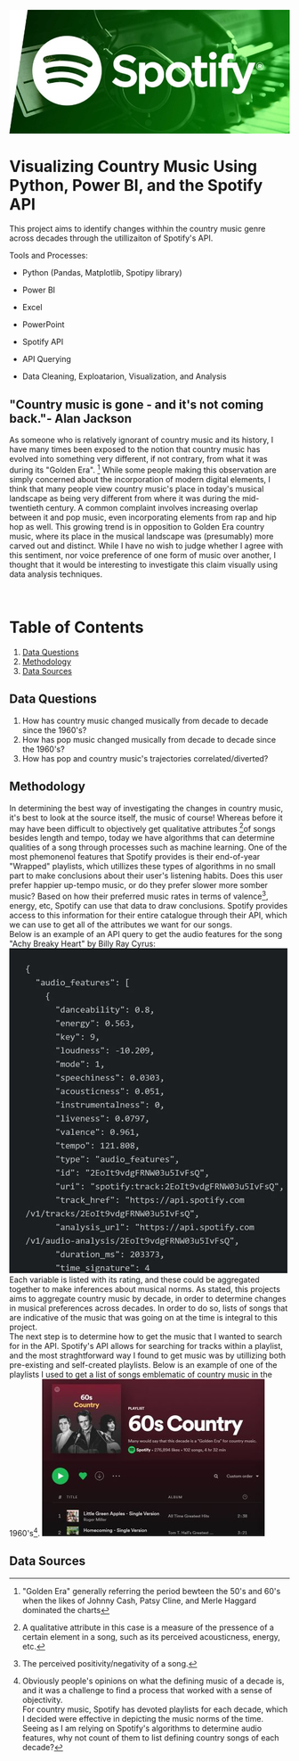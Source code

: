 ![image](./images/Spotify_banner.jpg)
# Visualizing Country Music Using Python, Power BI, and the Spotify API
This project aims to  identify changes withhin the country music genre across decades through the utillizaiton of Spotify's API.

Tools and Processes:

* Python (Pandas, Matplotlib, Spotipy library)

* Power BI

* Excel

* PowerPoint

* Spotify API

* API Querying

* Data Cleaning, Exploatarion, Visualization, and Analysis


## "Country music is gone - and it's not coming back."- Alan Jackson

As someone who is relatively ignorant of country music and its history, I have many times been exposed to the notion that country music has evolved into something very different, if not contrary, from what it was during its "Golden Era".
[^1]
While some people making this observation are simply concerned about the incorporation of modern digital elements, I think that many people view country music's place in today's musical landscape as being very different from where it was during the mid-twentieth century.
A common complaint involves increasing overlap between it and pop music, even incorporating elements from rap and hip hop as well.  This growing trend is in opposition to Golden Era country music, where its place in the musical landscape was (presumably) more carved out and distinct.
While I have no wish to judge whether I agree with this sentiment, nor voice preference of one form of music over another, I thought that it would be interesting to investigate this claim visually using data analysis techniques.

<br />

# Table of Contents
1. [Data Questions](#data-questions)
2. [Methodology](#methodology)
3. [Data Sources](#data-sources)

## Data Questions
1. How has country music changed musically from decade to decade since the 1960's?
2. How has pop music changed musically from decade to decade since the 1960's?
3. How has pop and country music's trajectories correlated/diverted?

## Methodology 
In determining the best way of investigating the changes in country music, it's best to look at the source itself, the music of course! 
Whereas before it may have been difficult to objectively get qualitative attributes [^2]of songs besides length and tempo, today we have algorithms that can determine qualities of a song through processes such as machine learning.
One of the most phemonenol features that Spotify provides is their end-of-year "Wrapped" playlists, which utillizes these types of algorithms in no small part to make conclusions about their user's listening habits.
Does this user prefer happier up-tempo music, or do they prefer slower more somber music?  Based on how their preferred music rates in terms of valence[^3], energy, etc, Spotify can use that data to draw conclusions.
Spotify provides access to this information for their entire catalogue through their API, which we can use to get all of the attributes we want for our songs.  
Below is an example of an API query to get the audio features for the song "Achy Breaky Heart" by Billy Ray Cyrus:
<br />
![ScreenShot](./images/achy_breaky.JPG)
<br />
Each variable is listed with its rating, and these could be aggregated together to make inferences about musical norms. 
As stated, this projects aims to aggregate country music by decade, in order to determine changes in musical preferences across decades.
In order to do so, lists of songs that are indicative of the music that was going on at the time is integral to this project.
<br />
The next step is to determine how to get the music that I wanted to search for in the API. 
Spotify's API allows for searching for tracks within a playlist, and the most straghtforward way I found to get music was by utillizing both pre-existing and self-created playlists.
Below is an example of one of the playlists I used to get a list of songs emblematic of country music in the 1960's[^4].
![ScreenShot](./images/60s_playlist.JPG)
<br /> 
## Data Sources


[^1]: "Golden Era" generally referring the period bewteen the 50's and 60's when the likes of Johnny Cash, Patsy Cline, and Merle Haggard dominated the charts
[^2]: A qualitative attribute in this case is a measure of the pressence of a certain element in a song, such as its perceived acousticness, energy, etc.
[^3]: The perceived positivity/negativity of a song.
[^4]: Obviously people's opinions on what the defining music of a decade is, and it was a challenge to find a process that worked with a sense of objectivity.  
For country music, Spotify has devoted playlists for each decade, which I decided were effective in depicting the music norms of the time.  Seeing as I am relying on Spotify's algorithms to determine audio features, why not count of them to list defining country songs of each decade?
